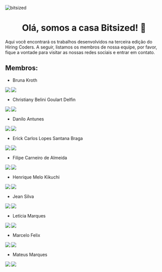 ![bitsized](https://user-images.githubusercontent.com/109427932/180880105-56aea50f-35e6-4df5-a801-b16f6df1ff85.png)

<h1 align = "center">Olá, somos a casa Bitsized! 🐙
</h1>

Aqui você encontrará os trabalhos desenvolvidos na terceira edição do Hiring Coders. A seguir, listamos os membros de nossa equipe, por favor, fique a vontade para visitar as nossas redes sociais e entrar em contato.

<h2>Membros:</h2>

- Bruna Kroth

<p align='center'>
  <a href="https://github.com/brunakroth" target="_blank">
    <img align="left" src="https://img.shields.io/badge/Github-423f6d?style=for-the-badge&logo=github&logoColor=753ed2" />        
  </a>&nbsp;&nbsp;
  <a href="https://www.linkedin.com/in/bruna-kroth-5047bb53" target="_blank">
    <img align="left" src="https://img.shields.io/badge/LinkedIN-423f6d?style=for-the-badge&logo=linkedin&logoColor=753ed2" />
  </a>&nbsp;&nbsp;
</p>

- Christiany Belini Goulart Delfin

<p align='center'>
  <a href="https://github.com/tianygoulart" target="_blank">
    <img align="left" src="https://img.shields.io/badge/Github-423f6d?style=for-the-badge&logo=github&logoColor=753ed2" />        
  </a>&nbsp;&nbsp;
  <a href="https://www.linkedin.com/in/christiany-belini-goulart/" target="_blank">
    <img align="left" src="https://img.shields.io/badge/LinkedIN-423f6d?style=for-the-badge&logo=linkedin&logoColor=753ed2" />
  </a>&nbsp;&nbsp;
</p>

  
- Danilo Antunes
  
<p align='center'>
  <a href="https://github.com/antunesdanilo" target="_blank">
    <img align="left" src="https://img.shields.io/badge/Github-423f6d?style=for-the-badge&logo=github&logoColor=753ed2" />        
  </a>&nbsp;&nbsp;
  <a  href="https://www.linkedin.com/in/danilo-lima-antunes/" target="_blank">
    <img align="left" src="https://img.shields.io/badge/LinkedIN-423f6d?style=for-the-badge&logo=linkedin&logoColor=753ed2" />
  </a>&nbsp;&nbsp;
</p>

  
- Erick Carlos Lopes Santana Braga 
  
<p align='center'>
  <a href="https://github.com/erickystn" target="_blank">
    <img align="left" src="https://img.shields.io/badge/Github-423f6d?style=for-the-badge&logo=github&logoColor=753ed2" />        
  </a>&nbsp;&nbsp;
  <a href="https://www.linkedin.com/in/erickystn" target="_blank">
    <img align="left" src="https://img.shields.io/badge/LinkedIN-423f6d?style=for-the-badge&logo=linkedin&logoColor=753ed2" />
  </a>&nbsp;&nbsp;
</p>

  
- Filipe Carneiro de Almeida
  
<p align='center'>
  <a href="https://github.com/filipecalm" target="_blank">
    <img align="left" src="https://img.shields.io/badge/Github-423f6d?style=for-the-badge&logo=github&logoColor=753ed2" />        
  </a>&nbsp;&nbsp;
  <a href="https://www.linkedin.com/in/filipecalm/" target="_blank">
    <img align="left" src="https://img.shields.io/badge/LinkedIN-423f6d?style=for-the-badge&logo=linkedin&logoColor=753ed2" />
  </a>&nbsp;&nbsp;
</p>

 - Henrique Melo Kikuchi

<p align='center'>
  <a href="https://github.com/henriquekikuchi" target="_blank">
    <img align="left" src="https://img.shields.io/badge/Github-423f6d?style=for-the-badge&logo=github&logoColor=753ed2" />        
  </a>&nbsp;&nbsp;
  <a href="https://www.linkedin.com/in/henrique-melo-kikuchi" target="_blank">
    <img align="left" src="https://img.shields.io/badge/LinkedIN-423f6d?style=for-the-badge&logo=linkedin&logoColor=753ed2" />
  </a>&nbsp;&nbsp;
</p>

- Jean Silva
  
<p align='center'>
  <a href="https://github.com/jeansilvatech" target="_blank">
    <img align="left" src="https://img.shields.io/badge/Github-423f6d?style=for-the-badge&logo=github&logoColor=753ed2" />        
  </a>&nbsp;&nbsp;
  <a href="https://www.linkedin.com/in/jeanpesil/" target="_blank">
    <img align="left" src="https://img.shields.io/badge/LinkedIN-423f6d?style=for-the-badge&logo=linkedin&logoColor=753ed2" />
  </a>&nbsp;&nbsp;
</p>

- Letícia Marques

<p align='center'>
  <a href="#" target="_blank">
    <img align="left" src="https://img.shields.io/badge/Github-423f6d?style=for-the-badge&logo=github&logoColor=753ed2" />        
  </a>&nbsp;&nbsp;
  <a href="#" target="_blank">
    <img align="left" src="https://img.shields.io/badge/LinkedIN-423f6d?style=for-the-badge&logo=linkedin&logoColor=753ed2" />
  </a>&nbsp;&nbsp;
</p>

- Marcelo Felix

<p align='center'>
  <a href="https://github.com/FelixMarcelo" target="_blank">
    <img align="left" src="https://img.shields.io/badge/Github-423f6d?style=for-the-badge&logo=github&logoColor=753ed2" />        
  </a>&nbsp;&nbsp;
  <a href="https://www.linkedin.com/in/marcelo-felix-a8845b144/" target="_blank">
    <img align="left" src="https://img.shields.io/badge/LinkedIN-423f6d?style=for-the-badge&logo=linkedin&logoColor=753ed2" />
  </a>&nbsp;&nbsp;
</p>

- Mateus Marques

<p align='center'>
  <a href="#" target="_blank">
    <img align="left" src="https://img.shields.io/badge/Github-423f6d?style=for-the-badge&logo=github&logoColor=753ed2" />        
  </a>&nbsp;&nbsp;
  <a href="#" target="_blank">
    <img align="left" src="https://img.shields.io/badge/LinkedIN-423f6d?style=for-the-badge&logo=linkedin&logoColor=753ed2" />
  </a>&nbsp;&nbsp;
</p>
